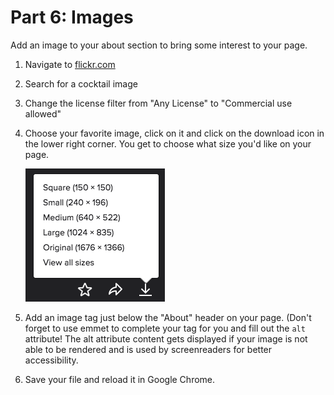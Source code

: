 # Part 6: Images

Add an image to your about section to bring some interest to your page.

1. Navigate to [flickr.com](http://flickr.com)

2. Search for a cocktail image

3. Change the license filter from "Any License" to "Commercial use allowed"

4. Choose your favorite image, click on it and click on the download icon in the lower right corner.  You get to choose what size you'd like on your page. 

    ![](/assets/download.png)
    
5. Add an image tag just below the "About" header on your page.  (Don't forget to use emmet to complete your tag for you and fill out the `alt` attribute!  The alt attribute content gets displayed if your image is not able to be rendered and is used by screenreaders for better accessibility.

6. Save your file and reload it in Google Chrome.



